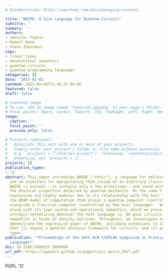 ```yaml
---
# Documentation: https://wowchemy.com/docs/managing-content/

title: 'QWIRE: A Core Language for Quantum Circuits'
subtitle: ''
summary: ''
authors:
- Jennifer Paykin
- Robert Rand
- Steve Zdancewic
tags:
- linear types
- denotational semantics
- quantum circuits
- quantum programming languages
categories: []
date: '2017-01-01'
lastmod: 2021-09-06T11:48:27-05:00
featured: false
draft: false

# Featured image
# To use, add an image named `featured.jpg/png` to your page's folder.
# Focal points: Smart, Center, TopLeft, Top, TopRight, Left, Right, BottomLeft, Bottom, BottomRight.
image:
  caption: ''
  focal_point: ''
  preview_only: false

# Projects (optional).
#   Associate this post with one or more of your projects.
#   Simply enter your project's folder or file name without extension.
#   E.g. `projects = ["internal-project"]` references `content/project/deep-learning/index.md`.
#   Otherwise, set `projects = []`.
projects: []
publication_types:
- '1'
abstract: This paper introduces QWIRE ("choir"), a language for defining quantum circuits
  and an interface for manipulating them inside of an arbitrary classical host language.
  QWIRE is minimal---it contains only a few primitives---and sound with respect to
  the physical properties entailed by quantum mechanics. At the same time, QWIRE is
  expressive and highly modular due to its relationship with the host language, mirroring
  the QRAM model of computation that places a quantum computer (controlled by circuits)
  alongside a classical computer (controlled by the host language).  We present QWIRE
  along with its type system and operational semantics, which we prove is safe and
  strongly normalizing whenever the host language is. We give circuits a denotational
  semantics in terms of density matrices. Throughout, we investigate examples that
  demonstrate the expressive power of QWIRE, including extensions to the host language
  that (1) expose a general analysis framework for circuits, and (2) provide dependent
  types.
publication: '*Proceedings of the 44th ACM SIGPLAN Symposium on Principles of Programming
  Languages*'
doi: 10.1145/3009837.3009894
url_pdf: https://jpaykin.github.io/papers/prz_qwire_2017.pdf
---
```

POPL '17. 